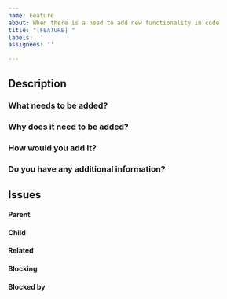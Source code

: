 ```yaml
---
name: Feature
about: When there is a need to add new functionality in code
title: "[FEATURE] "
labels: ''
assignees: ''

---
```


## Description

### What needs to be added?



### Why does it need to be added?



### How would you add it?



### Do you have any additional information?



##  Issues
<!--
If it is possible, link issues via task lists sorted by issue numbers like:

- [ ] #1 [BUG] X is not working
- [ ] #2 [DESIGN] Design for X
-->

#### Parent



#### Child



#### Related



#### Blocking
<!-- This issue is blocking other issues. Once this issue is done, we can work on the other issues. -->



#### Blocked by
<!-- This issue is blocked by other issues. Once the other issues are done, we can work on this issue. -->
